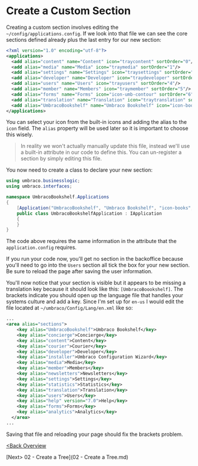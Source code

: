 # Create a Custom Section
Creating a custom section involves editing the `~/config/applications.config`.  If we look into that file we can see the core sections defined already plus the last entry for our new section:

```xml
<?xml version="1.0" encoding="utf-8"?>
<applications>
  <add alias="content" name="Content" icon="traycontent" sortOrder="0"/>
  <add alias="media" name="Media" icon="traymedia" sortOrder="1"/>
  <add alias="settings" name="Settings" icon="traysettings" sortOrder="2"/>
  <add alias="developer" name="Developer" icon="traydeveloper" sortOrder="3"/>
  <add alias="users" name="Users" icon="trayusers" sortOrder="4"/>
  <add alias="member" name="Members" icon="traymember" sortOrder="5"/>
  <add alias="forms" name="Forms" icon="icon-umb-contour" sortOrder="6"/>
  <add alias="translation" name="Translation" icon="traytranslation" sortOrder="7"/>
  <add alias="UmbracoBookshelf" name="Umbraco Bookshelf" icon="icon-books" sortOrder="15"/>
</applications>
```

You can select your icon from the built-in icons and adding the alias to the `icon` field.  The `alias` property  will be used later so it is important to choose this wisely.

>In reality we won't actually manually update this file, instead we'll use a built-in attribute in our code to define this.  You can un-register a section by simply editing this file.

You now need to create a class to declare your new section:

```c#
using umbraco.businesslogic;
using umbraco.interfaces;

namespace UmbracoBookshelf.Applications
{
    [Application("UmbracoBookshelf", "Umbraco Bookshelf", "icon-books", 15)]
    public class UmbracoBookshelfApplication : IApplication
    {
    }
}
```

The code above requires the same information in the attribute that the `application.config` requires.

If you run your code now, you'll get no section in the backoffice because you'll need to go into the `Users` section all tick the box for your new section.  Be sure to reload the page after saving the user information.

You'll now notice that your section is visible but it appears to be missing a translation key because it should look like this: `[UmbracoBoookshelf]`.  The brackets indicate you should open up the language file that handles your systems culture and add a key.  Since I'm set up for `en-us` I would edit the file located at `~/umbraco/Config/Lang/en.xml` like so:

```xml
...
<area alias="sections">
    <key alias="UmbracoBookshelf">Umbraco Bookshelf</key>
    <key alias="concierge">Concierge</key>
    <key alias="content">Content</key>
    <key alias="courier">Courier</key>
    <key alias="developer">Developer</key>
    <key alias="installer">Umbraco Configuration Wizard</key>
    <key alias="media">Media</key>
    <key alias="member">Members</key>
    <key alias="newsletters">Newsletters</key>
    <key alias="settings">Settings</key>
    <key alias="statistics">Statistics</key>
    <key alias="translation">Translation</key>
    <key alias="users">Users</key>
    <key alias="help" version="7.0">Help</key>
    <key alias="forms">Forms</key>
    <key alias="analytics">Analytics</key>
  </area>
...
```

Saving that file and reloading your page should fix the brackets problem.

[<Back Overview](README.md)

[Next> 02 - Create a Tree](02 - Create a Tree.md)